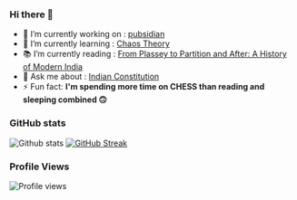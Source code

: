 ### Hi there 👋

<!--
**yoursamlan/yoursamlan** is a ✨ _special_ ✨ repository because its `README.md` (this file) appears on your GitHub profile.

Here are some ideas to get you started:-->

- 🔭 I’m currently working on : [pubsidian](https://github.com/yoursamlan/pubsidian)
- 🌱 I’m currently learning : [Chaos Theory](https://en.wikipedia.org/wiki/Chaos_theory)
- 📚 I’m currently reading : [From Plassey to Partition and After: A History of Modern India](https://www.amazon.com/Plassey-Partition-After-Sekhar-Bandyopadhyay/dp/8125057234)
- 💬 Ask me about : [Indian Constitution](https://legislative.gov.in/sites/default/files/COI.pdf)
- ⚡ Fun fact: **I'm spending more time on CHESS than reading and sleeping combined 🙃**

### GitHub stats
![Github stats](https://github-readme-stats.vercel.app/api?username=yoursamlan&theme=algolia&show_icons=true&count_private=false&include_all_commits=true&)
[![GitHub Streak](http://github-readme-streak-stats.herokuapp.com?user=yoursamlan&theme=dark)](https://amlan.netlify.app)
<!--[![trophy](https://github-profile-trophy.vercel.app/?username=yoursamlan&theme=darkhub)](https://github.com/yoursamlan)-->

### Profile Views
![Profile views](https://gpvc.arturio.dev/yoursamlan)
 

